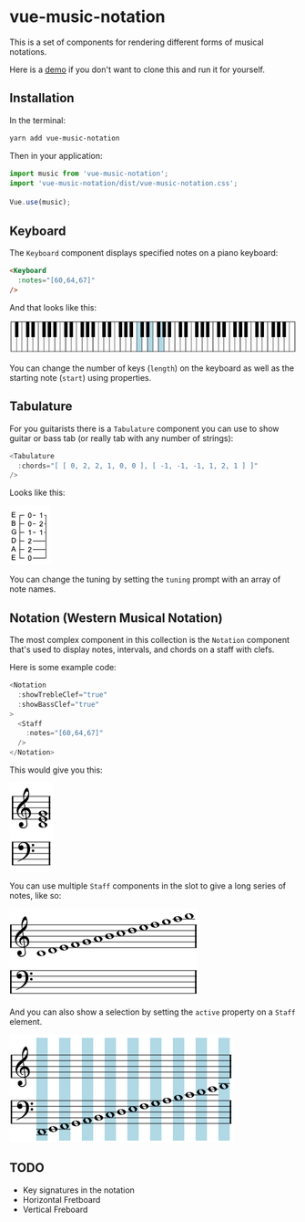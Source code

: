 # vue-music-notation

This is a set of components for rendering different forms of musical notations.

Here is a [demo](https://jherr.github.io/vue-music-notation/) if you don't want to clone this and run it for yourself.

## Installation

In the terminal:

```bash
yarn add vue-music-notation
```

Then in your application:

```js
import music from 'vue-music-notation';
import 'vue-music-notation/dist/vue-music-notation.css';

Vue.use(music);
```

## Keyboard

The `Keyboard` component displays specified notes on a piano keyboard:

```html
<Keyboard
  :notes="[60,64,67]"
/>
```

And that looks like this:

![Keyboard image](https://github.com/jherr/vue-music-notation/blob/master/images/keyboard.png?raw=true)

You can change the number of keys (`length`) on the keyboard as well as the starting note (`start`) using properties.

## Tabulature

For you guitarists there is a `Tabulature` component you can use to show guitar or bass tab (or really tab with any number of strings):

```js
<Tabulature
  :chords="[ [ 0, 2, 2, 1, 0, 0 ], [ -1, -1, -1, 1, 2, 1 ] ]"
/>
```

Looks like this:

![Tabulature](https://github.com/jherr/vue-music-notation/blob/master/images/tabulature.png?raw=true)

You can change the tuning by setting the `tuning` prompt with an array of note names.

## Notation (Western Musical Notation)

The most complex component in this collection is the `Notation` component that's used to display notes, intervals, and chords on a staff with clefs.

Here is some example code:

```js
<Notation
  :showTrebleClef="true"
  :showBassClef="true"
>
  <Staff
    :notes="[60,64,67]"
  />
</Notation>
```

This would give you this:

![Notation with C Major](https://github.com/jherr/vue-music-notation/blob/master/images/staff-with-chord.png?raw=true)

You can use multiple `Staff` components in the slot to give a long series of notes, like so:

![Notation with notes](https://github.com/jherr/vue-music-notation/blob/master/images/staff-with-notes.png?raw=true)

And you can also show a selection by setting the `active` property on a `Staff` element.

![Notation with active items](https://github.com/jherr/vue-music-notation/blob/master/images/staff-with-active.png?raw=true)

## TODO

* Key signatures in the notation
* Horizontal Fretboard
* Vertical Freboard

